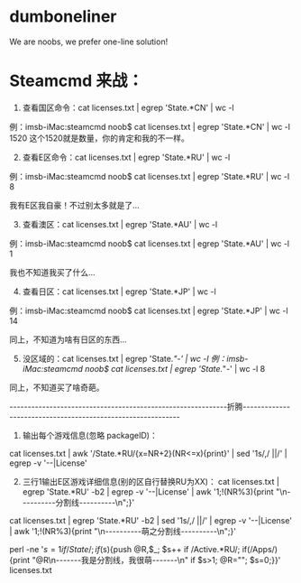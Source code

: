 # dumboneliner
We are noobs, we prefer one-line solution!

# Steamcmd 来战：

1. 查看国区命令：cat licenses.txt | egrep 'State.*CN' | wc -l

例：imsb-iMac:steamcmd noob$ cat licenses.txt | egrep 'State.*CN' | wc -l
     1520
这个1520就是数量，你的肯定和我的不一样。

2. 查看E区命令：cat licenses.txt | egrep 'State.*RU' | wc -l

例：imsb-iMac:steamcmd noob$ cat licenses.txt | egrep 'State.*RU' | wc -l
       8

我有E区我自豪！不过别太多就是了...

3. 查看澳区：cat licenses.txt | egrep 'State.*AU' | wc -l

例：imsb-iMac:steamcmd noob$ cat licenses.txt | egrep 'State.*AU' | wc -l
       1

我也不知道我买了什么...

4. 查看日区：cat licenses.txt | egrep 'State.*JP' | wc -l

例：imsb-iMac:steamcmd noob$ cat licenses.txt | egrep 'State.*JP' | wc -l
       14

同上，不知道为啥有日区的东西...

5. 没区域的：cat licenses.txt | egrep 'State.*\"-' | wc -l
例：imsb-iMac:steamcmd noob$ cat licenses.txt | egrep 'State.*\"\-' | wc -l
       8

同上，不知道买了啥奇葩。

------------------------------------------------------------折腾------------------------------------------------------------

1.  输出每个游戏信息(忽略 packageID)：

cat licenses.txt | awk '/State.*RU/{x=NR+2}(NR<=x){print}'  | sed '1s/\,/ ||/' | egrep -v '\-\-|License'

2. 三行1输出E区游戏详细信息(别的区自行替换RU为XX)：
cat licenses.txt | egrep 'State.*RU' -b2 |  egrep -v '\-\-|License' | awk '1;!(NR%3){print "\n----------分割线----------\n";}'

cat licenses.txt | egrep 'State.*RU' -b2 | sed '1s/\,/ ||/' | egrep -v '\-\-|License' | awk '1;!(NR%3){print "\n----------萌之分割线----------\n";}'

perl -ne '$s=1 if /State/; if($s){push @R,$_; $s++ if /Active.*RU/; if(/Apps/){print "@R\n-------我是分割线，我很萌-------\n" if $s>1; @R=""; $s=0;}}' licenses.txt
